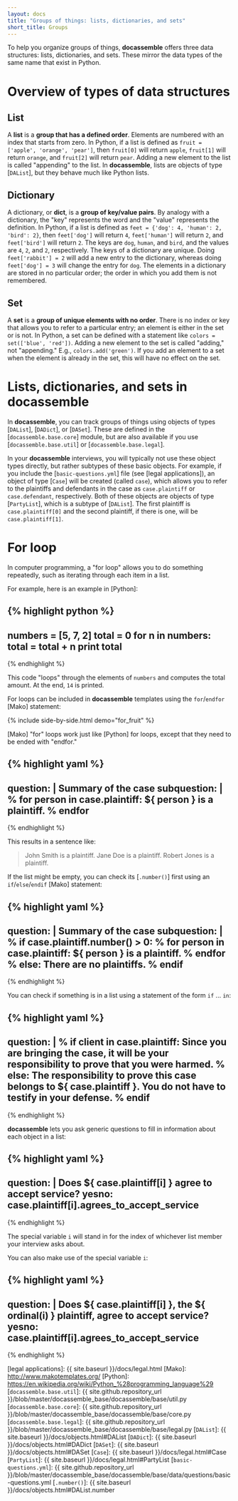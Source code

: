 ```yaml
---
layout: docs
title: "Groups of things: lists, dictionaries, and sets"
short_title: Groups
---
```


To help you organize groups of things, **docassemble** offers three
data structures: lists, dictionaries, and sets.  These mirror the data
types of the same name that exist in Python.

# Overview of types of data structures

## <a name="list"></a>List

A **list** is a **group that has a defined order**.  Elements are
numbered with an index that starts from zero.  In Python, if a list is
defined as `fruit = ['apple', 'orange', 'pear']`, then `fruit[0]` will
return `apple`, `fruit[1]` will return `orange`, and `fruit[2]` will
return `pear`.  Adding a new element to the list is called "appending"
to the list.  In **docassemble**, lists are objects of type [`DAList`],
but they behave much like Python lists.

## <a name="dictionary"></a>Dictionary

A dictionary, or **dict**, is a **group of key/value pairs**.  By
analogy with a dictionary, the "key" represents the word and the
"value" represents the definition.  In Python, if a list is defined as
`feet = {'dog': 4, 'human': 2, 'bird': 2}`, then `feet['dog']` will
return `4`, `feet['human']` will return `2`, and `feet['bird']` will
return `2`.  The keys are `dog`, `human`, and `bird`, and the values
are `4`, `2`, and `2`, respectively.  The keys of a dictionary are
unique.  Doing `feet['rabbit'] = 2` will add a new entry to the
dictionary, whereas doing `feet['dog'] = 3` will change the entry for
`dog`.  The elements in a dictionary are stored in no particular
order; the order in which you add them is not remembered.

## <a name="set"></a>Set

A **set** is a **group of unique elements with no order**.  There is
no index or key that allows you to refer to a particular entry; an
element is either in the set or is not.  In Python, a set can be
defined with a statement like `colors = set(['blue', 'red'])`. Adding
a new element to the set is called "adding," not "appending."  E.g.,
`colors.add('green')`.  If you add an element to a set when the
element is already in the set, this will have no effect on the set.

# Lists, dictionaries, and sets in **docassemble**

In **docassemble**, you can track groups of things using objects of
types [`DAList`], [`DADict`], or [`DASet`].  These are defined in the
[`docassemble.base.core`] module, but are also available if you use
[`docassemble.base.util`] or [`docassemble.base.legal`].

In your **docassemble** interviews, you will typically not use these
object types directly, but rather subtypes of these basic objects.
For example, if you include the [`basic-questions.yml`] file (see
[legal applications]), an object of type [`Case`] will be created
(called `case`), which allows you to refer to the plaintiffs and
defendants in the case as `case.plaintiff` or `case.defendant`,
respectively.  Both of these objects are objects of type [`PartyList`],
which is a subtype of [`DAList`].  The first plaintiff is
`case.plaintiff[0]` and the second plaintiff, if there is one, will be
`case.plaintiff[1]`.

# For loop

In computer programming, a "for loop" allows you to do something
repeatedly, such as iterating through each item in a list.

For example, here is an example in [Python]:

{% highlight python %}
---
numbers = [5, 7, 2]
total = 0
for n in numbers:
    total = total + n
print total
---
{% endhighlight %}

This code "loops" through the elements of `numbers` and computes the
total amount.  At the end, `14` is printed.

For loops can be included in **docassemble** templates using the
`for`/`endfor` [Mako] statement:

{% include side-by-side.html demo="for_fruit" %}

[Mako] "for" loops work just like [Python] for loops, except that they
need to be ended with "endfor."

{% highlight yaml %}
---
question: |
  Summary of the case
subquestion: |
  % for person in case.plaintiff:
  ${ person } is a plaintiff.
  % endfor
---
{% endhighlight %}

This results in a sentence like:

> John Smith is a plaintiff. Jane Doe is a plaintiff. Robert Jones is
> a plaintiff.

If the list might be empty, you can check its [`.number()`] first using
an `if`/`else`/`endif` [Mako] statement:

{% highlight yaml %}
---
question: |
  Summary of the case
subquestion: |
  % if case.plaintiff.number() > 0:
  % for person in case.plaintiff:
  ${ person } is a plaintiff.
  % endfor
  % else:
  There are no plaintiffs.
  % endif
---
{% endhighlight %}

You can check if something is in a list using a statement of the form
`if` ... `in`:

{% highlight yaml %}
---
question: |
  % if client in case.plaintiff:
  Since you are bringing the case, it will be your responsibility to
  prove that you were harmed.
  % else:
  The responsibility to prove this case belongs to
  ${ case.plaintiff }.  You do not have to testify in your defense.
  % endif
---
{% endhighlight %}

**docassemble** lets you ask generic questions to fill in information
about each object in a list:

{% highlight yaml %}
---
question: |
  Does ${ case.plaintiff[i] } agree to accept service?
yesno: case.plaintiff[i].agrees_to_accept_service
---
{% endhighlight %}

<a name="i"></a>The special variable `i` will stand in for the index
of whichever list member your interview asks about.

You can also make use of the special variable `i`:

{% highlight yaml %}
---
question: |
  Does ${ case.plaintiff[i] }, the ${ ordinal(i) } plaintiff,
  agree to accept service?
yesno: case.plaintiff[i].agrees_to_accept_service
---
{% endhighlight %}

[legal applications]: {{ site.baseurl }}/docs/legal.html
[Mako]: http://www.makotemplates.org/
[Python]: https://en.wikipedia.org/wiki/Python_%28programming_language%29
[`docassemble.base.util`]: {{ site.github.repository_url }}/blob/master/docassemble_base/docassemble/base/util.py
[`docassemble.base.core`]: {{ site.github.repository_url }}/blob/master/docassemble_base/docassemble/base/core.py
[`docassemble.base.legal`]: {{ site.github.repository_url }}/blob/master/docassemble_base/docassemble/base/legal.py
[`DAList`]: {{ site.baseurl }}/docs/objects.html#DAList
[`DADict`]: {{ site.baseurl }}/docs/objects.html#DADict
[`DASet`]: {{ site.baseurl }}/docs/objects.html#DASet
[`Case`]: {{ site.baseurl }}/docs/legal.html#Case
[`PartyList`]: {{ site.baseurl }}/docs/legal.html#PartyList
[`basic-questions.yml`]: {{ site.github.repository_url }}/blob/master/docassemble_base/docassemble/base/data/questions/basic-questions.yml
[`.number()`]: {{ site.baseurl }}/docs/objects.html#DAList.number
